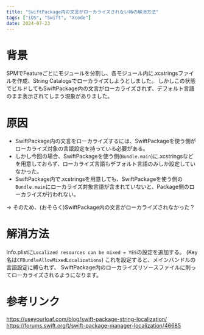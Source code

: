```yaml
---
title: "SwiftPackage内の文言がローカライズされない時の解消方法"
tags: ["iOS", "Swift", "Xcode"]
date: 2024-07-23
---
```


# 背景

SPMでFeatureごとにモジュールを分割し、各モジュール内に.xcstringsファイルを作成、String
Catalogsでローカライズしようとしました。
しかしこの状態でビルドしてもSwiftPackage内の文言がローカライズされず、デフォルト言語のまま表示されてしまう現象がありました。

# 原因

- SwiftPackage内の文言をローカライズするには、SwiftPackageを使う側がローカライズ対象の言語設定を持っている必要がある。
- しかし今回の場合、SwiftPackageを使う側(`Bundle.main`)に.xcstringsなどを用意しておらず、ローカライズ言語もデフォルト言語のみしか設定していなかった。
- SwiftPackage内で.xcstringsを用意しても、SwiftPackageを使う側の`Bundle.main`にローカライズ対象言語が含まれていないと、Package側のローカライズが行われない。

-> そのため、(おそらく)SwiftPackage内の文言がローカライズされなかった？

# 解消方法

Info.plistに`Localized resources can be mixed = YES`の設定を追加する。
(Key名は`CFBundleAllowMixedLocalizations`)
これを設定すると、メインバンドルの言語設定に縛られず、
SwiftPackage内のローカライズリソースファイルに則ってローカライズされるようになります。

# 参考リンク

https://useyourloaf.com/blog/swift-package-string-localization/
https://forums.swift.org/t/swift-package-manager-localization/46685
